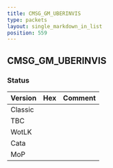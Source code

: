 ```yaml
---
title: CMSG_GM_UBERINVIS
type: packets
layout: single_markdown_in_list
position: 559
---
```


## CMSG_GM_UBERINVIS

### Status

Version    | Hex        | Comment
---------- | ---------- | ---------- 
Classic    |            |
TBC        |            |
WotLK      |            |
Cata       |            |
MoP        |            |